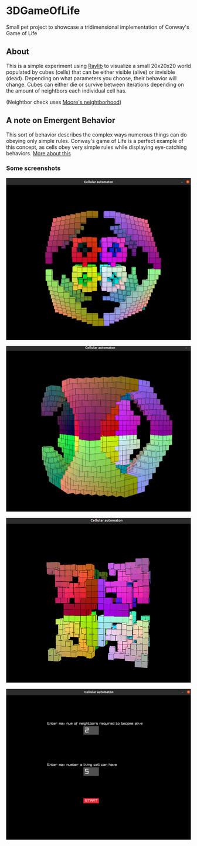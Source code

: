 # 3DGameOfLife
Small pet project to showcase a tridimensional implementation of Conway's Game of Life

## About
This is a simple experiment using [Raylib](https://www.raylib.com/) to visualize a small 20x20x20 world populated by
cubes (cells) that can be either visible (alive) or invisible (dead). Depending on what parameters you choose, their behavior will change. Cubes can either die or survive between iterations depending on the amount of neightbors each individual cell has.

(Neightbor check uses [Moore's neightborhood](https://en.wikipedia.org/wiki/Moore_neighborhood))

## A note on Emergent Behavior
This sort of behavior describes the complex ways numerous things can do obeying only simple rules. Conway's game of Life is
a perfect example of this concept, as cells obey very simple rules while displaying eye-catching behaviors.
[More about this](https://en.wikipedia.org/wiki/Emergence)

### Some screenshots
![alt text](assets/sc1.png "Image of a 20x20x20 world inhabited by colorful cells")

![alt text](assets/sc2.png "Similar to previous image")

![alt text](assets/sc3.png "More colorful cubes")

![alt text](assets/menusc.png "An image of the initial rule setup menu")